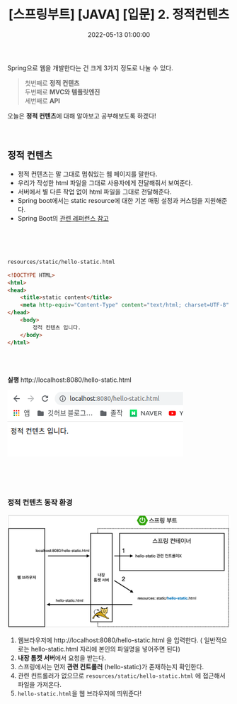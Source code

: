 ﻿---
permalink: /2022-05-13-스프링 입문_정적컨텐츠/
title: "[스프링부트] [JAVA] [입문] 2. 정적컨텐츠"
date: 2022-05-13 01:00:00
toc: true
toc_sticky: true
toc_label: "스프링부트"
categories:
- Spring Boot
tags:
- Spring Boot
---
Spring으로 웹을 개발한다는 건 크게 3가지 정도로 나눌 수 있다.

> 첫번째로 **정적 컨텐츠**  
> 두번째로 **MVC와 템플릿엔진**  
> 세번째로 **API**  

오늘은 **정적 컨텐츠**에 대해 알아보고 공부해보도록 하겠다!
<br><br><br>

## 정적 컨텐츠
- 정적 컨텐츠는 말 그대로 멈춰있는 웹 페이지를 말한다. 
- 우리가 작성한 html 파일을 그대로 사용자에게 전달해줘서 보여준다.
- 서버에서 별 다른 작업 없이 html 파일을 그대로 전달해준다.
- Spring boot에서는 static resource에 대한 기본 매핑 설정과 커스텀을 지원해준다.
- Spring Boot의 [관련 레퍼런스 참고](https://docs.spring.io/spring-boot/docs/2.3.1.RELEASE/reference/html/spring-boot-features.html#boot-features-spring-mvc-static-content)

<br><br><br>

```resources/static/hello-static.html```


```html
<!DOCTYPE HTML>
<html>
<head>
    <title>static content</title>
	<meta http-equiv="Content-Type" content="text/html; charset=UTF-8" />
</head>
	<body>
		정적 컨텐츠 입니다.
	</body>
</html>
```
<br><br><br>
**실행**
http://localhost:8080/hello-static.html

<p align="left">
<img src="https://github.com/idkim97/idkim97.github.io/blob/master/img/static1.png?raw=true">
</p>

<br><br><br>

### 정적 컨텐츠 동작 환경
<p align="left">
<img src="https://github.com/idkim97/idkim97.github.io/blob/master/img/static2.png?raw=true">
</p>

1. 웹브라우저에 http://localhost:8080/hello-static.html 을 입력한다. ( 일반적으로는 hello-static.html 자리에 본인의 파일명을 넣어주면 된다)
2. **내장 톰켓 서버**에서 요청을 받는다.
3. 스프링에서는 먼저 **관련 컨트롤러** (hello-static)가 존재하는지 확인한다.
4. 관련 컨트롤러가 없으므로 ```resources/static/hello-static.html``` 에 접근해서 파일을 가져온다.
5. ```hello-static.html```을 웹 브라우저에 띄워준다!

<br><br><br><br><br><br>
